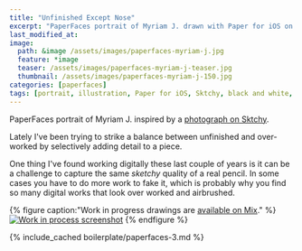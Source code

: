 ```yaml
---
title: "Unfinished Except Nose"
excerpt: "PaperFaces portrait of Myriam J. drawn with Paper for iOS on an iPad."
last_modified_at: 
image: 
  path: &image /assets/images/paperfaces-myriam-j.jpg 
  feature: *image
  teaser: /assets/images/paperfaces-myriam-j-teaser.jpg
  thumbnail: /assets/images/paperfaces-myriam-j-150.jpg
categories: [paperfaces]
tags: [portrait, illustration, Paper for iOS, Sktchy, black and white, Mix]
---
```


PaperFaces portrait of Myriam J. inspired by a [photograph on Sktchy](http://sktchy.com/kMXyoD ).

Lately I've been trying to strike a balance between unfinished and over-worked by selectively adding detail to a piece. 

One thing I've found working digitally these last couple of years is it can be a challenge to capture the same *sketchy* quality of a real pencil. In some cases you have to do more work to fake it, which is probably why you find so many digital works that look over worked and airbrushed.

{% figure caption:"Work in progress drawings are [available on Mix](https://mix.fiftythree.com/11098-Michael-Rose/3671059)." %}
[![Work in process screenshot](/assets/images/paperfaces-myriam-j-process-1-900.jpg)](/assets/images/paperfaces-myriam-j-process-1-lg.jpg)
{% endfigure %}

{% include_cached boilerplate/paperfaces-3.md %}
